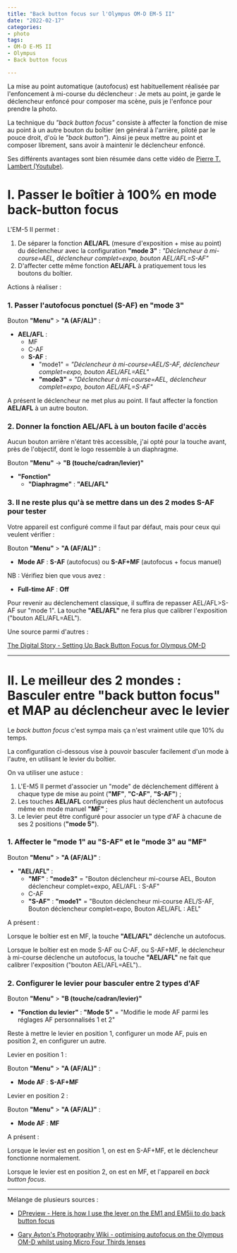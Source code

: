 ```yaml
---
title: "Back button focus sur l'Olympus OM-D EM-5 II"
date: "2022-02-17"
categories:
- photo
tags:
- OM-D E-M5 II
- Olympus
- Back button focus

---
```


La mise au point automatique (autofocus) est habituellement réalisée par l'enfoncement à mi-course du déclencheur : Je mets au point, je garde le déclencheur enfoncé pour composer ma scène,  puis je l'enfonce pour prendre la photo.

La technique du _"back button focus"_ consiste à affecter la fonction de mise au point à un autre bouton du boîtier (en général à l'arrière, piloté par le pouce droit, d'où le _"back button"_).
Ainsi je peux mettre au point et composer librement, sans avoir à maintenir le déclencheur enfoncé.

Ses différents avantages sont bien résumée dans cette vidéo de [Pierre T. Lambert (Youtube)](https://www.youtube.com/watch?v=mNk8b36KCl4).


# I. Passer le boîtier à 100% en mode back-button focus

L'EM-5 II permet :

1. De séparer la fonction **AEL/AFL** (mesure d'exposition + mise au point) du déclencheur avec la configuration **"mode 3"** :
_"Déclencheur à mi-course=AEL, déclencheur complet=expo, bouton AEL/AFL=S-AF"_
2. D'affecter cette même fonction **AEL/AFL** à pratiquement tous les boutons du boîtier.

Actions à réaliser :

### 1. Passer l'autofocus ponctuel (**S-AF**) en **"mode 3"**

Bouton **"Menu"** > **"A (AF/AL)"** :

- **AEL/AFL** : 
    - MF
    - C-AF
    - **S-AF** :
        - "mode1" = _"Déclencheur à mi-course=AEL/S-AF, déclencheur complet=expo, bouton AEL/AFL=AEL"_
        - **"mode3"** = _"Déclencheur à mi-course=AEL, déclencheur complet=expo, bouton AEL/AFL=S-AF"_

A présent le déclencheur ne met plus au point. Il faut affecter la fonction **AEL/AFL** à un autre bouton.

### 2. Donner la fonction **AEL/AFL** à un bouton facile d'accès

Aucun bouton arrière n'étant très accessible, j'ai opté pour la touche avant, près de l'objectif, dont le logo ressemble à un diaphragme.

Bouton **"Menu"** -> **"B (touche/cadran/levier)"**

- **"Fonction"**
    - **"Diaphragme"** : **"AEL/AFL"**


### 3. Il ne reste plus qu'à se mettre dans un des 2 modes S-AF pour tester

Votre appareil est configuré comme il faut par défaut, mais pour ceux qui veulent vérifier :

Bouton **"Menu"** > **"A (AF/AL)"** :

- **Mode AF** : **S-AF** (autofocus) ou **S-AF+MF** (autofocus + focus manuel)

NB : Vérifiez bien que vous avez :

- **Full-time AF** : **Off**



Pour revenir au déclenchement classique, il suffira de repasser AEL/AFL>S-AF sur "mode 1".
La touche **"AEL/AFL"** ne fera plus que calibrer l'exposition ("bouton AEL/AFL=AEL").


Une source parmi d'autres :

[The Digital Story - Setting Up Back Button Focus for Olympus OM-D](https://thedigitalstory.com/2015/03/set-up-back-button-focus.html)


---

# II. Le meilleur des 2 mondes : Basculer entre "back button focus" et MAP au déclencheur avec le levier

Le _back button focus_ c'est sympa mais ça n'est vraiment utile que 10% du temps.

La configuration ci-dessous vise à pouvoir basculer facilement d'un mode à l'autre, en utilisant le levier du boîtier.

On va utiliser une astuce : 

1. L'E-M5 II permet d'associer un "mode" de déclenchement différent à chaque type de mise au point (**"MF"**, **"C-AF"**, **"S-AF"**) ;
2. Les touches **AEL/AFL** configurées plus haut déclenchent un autofocus même en mode manuel **"MF"** ;
2. Le levier peut être configuré pour associer un type d'AF à chacune de ses 2 positions (**"mode 5"**).




### 1. Affecter le **"mode 1"** au **"S-AF"** et le **"mode 3"** au **"MF"**

Bouton **"Menu"** > **"A (AF/AL)"** :

- **"AEL/AFL"** :
    - **"MF"** : **"mode3"** = "Bouton déclencheur mi-course AEL, Bouton déclencheur complet=expo, AEL/AFL : S-AF"
    - C-AF
    - **"S-AF"** : **"mode1"** = "Bouton déclencheur mi-course AEL/S-AF, Bouton déclencheur complet=expo, Bouton AEL/AFL : AEL"

A présent : 

Lorsque le boîtier est en MF, la touche **"AEL/AFL"** déclenche un autofocus.

Lorsque le boîtier est en mode S-AF ou C-AF, ou S-AF+MF, le déclencheur à mi-course déclenche un autofocus, la touche **"AEL/AFL"** ne fait que calibrer l'exposition ("bouton AEL/AFL=AEL")..


### 2. Configurer le levier pour basculer entre 2 types d'AF

Bouton **"Menu"** > **"B (touche/cadran/levier)"**

- **"Fonction du levier"** : **"Mode 5"** = "Modifie le mode AF parmi les réglages AF personnalisés 1 et 2"

Reste à mettre le levier en position 1, configurer un mode AF, puis en position 2, en configurer un autre.

Levier en position 1 :

Bouton **"Menu"** > **"A (AF/AL)"** :

- **Mode AF** : **S-AF+MF**

Levier en position 2 :

Bouton **"Menu"** > **"A (AF/AL)"** :

- **Mode AF** : **MF**


A présent :

Lorsque le levier est en position 1, on est en S-AF+MF, et le déclencheur fonctionne normalement.

Lorsque le levier est en position 2, on est en MF, et l'appareil en _back button focus_.


---

Mélange de plusieurs sources :

- [DPreview - Here is how I use the lever on the EM1 and EM5ii to do back button focus](https://www.dpreview.com/forums/thread/4087196)

- [Gary Ayton's Photography Wiki - optimising autofocus on the Olympus OM-D whilst using Micro Four Thirds lenses](http://www.ayton.id.au/wiki/doku.php?id=photo:olympusem5_af)